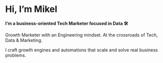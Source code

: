 #  Hi, I’m Mikel
**I’m a business-oriented Tech Marketer focused in Data 🛠**

Growth Marketer with an Engineering mindset. At the crossroads of Tech, Data & Marketing.

I craft growth engines and automations that scale and solve real business problems.

<!---
mikelvallejo/mikelvallejo is a ✨ special ✨ repository because its `README.md` (this file) appears on your GitHub profile.
You can click the Preview link to take a look at your changes.
--->

